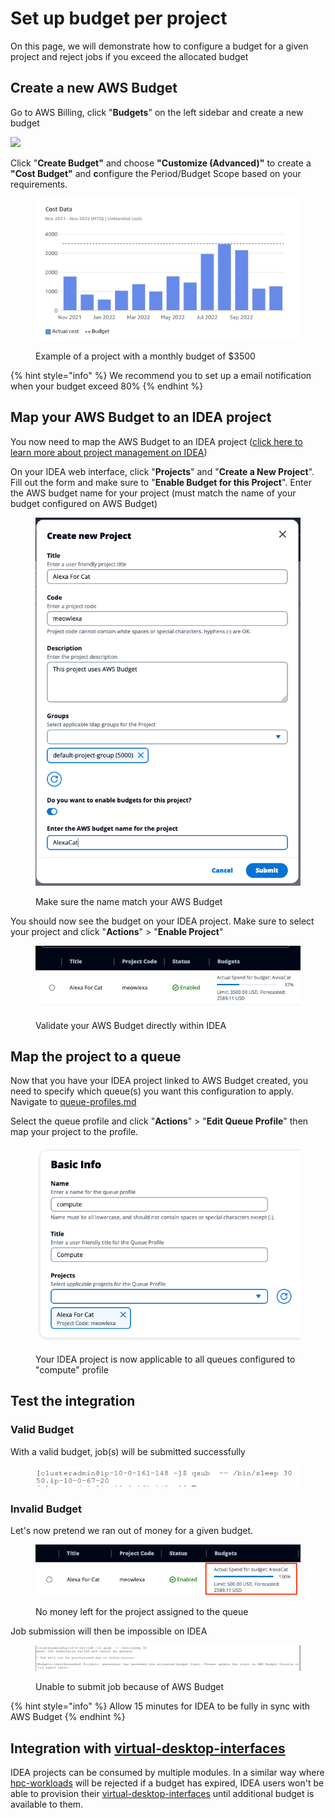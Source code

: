 # Set up budget per project

On this page, we will demonstrate how to configure a budget for a given project and reject jobs if you exceed the allocated budget

## Create a new AWS Budget <a href="#submit-a-job-when-budget-is-valid" id="submit-a-job-when-budget-is-valid"></a>

Go to AWS Billing, click "**Budgets**" on the left sidebar and create a new budget

![](../../.gitbook/assets/bp\_bugdet\_pp\_setup.webp)

Click "**Create Budget"** and choose **"Customize (Advanced)"** to create a **"Cost Budget"** and **c**onfigure the Period/Budget Scope based on your requirements.

<figure><img src="../../.gitbook/assets/bp_bugdet_pp_ex.webp" alt=""><figcaption><p>Example of a project with a monthly budget of $3500</p></figcaption></figure>

{% hint style="info" %}
We recommend you to set up a email notification when your budget exceed 80%
{% endhint %}

## Map your AWS Budget to an IDEA project

You now need to map the AWS Budget to an IDEA project ([click here to learn more about project management on IDEA](../../modules/cluster-manager/projects-management.md))

On your IDEA web interface, click "**Projects**" and "**Create a New Project**". Fill out the form and make sure to "**Enable Budget for this Project**". Enter the AWS budget name for your project (must match the name of your budget configured on AWS Budget)

<figure><img src="../../.gitbook/assets/bp_bugdet_pp_create.webp" alt=""><figcaption><p>Make sure the name match your AWS Budget</p></figcaption></figure>

You should now see the budget on your IDEA project. Make sure to select your project and click "**Actions**" > "**Enable Project**"

<figure><img src="../../.gitbook/assets/bp_bugdet_pp_validate.webp" alt=""><figcaption><p>Validate your AWS Budget directly within IDEA</p></figcaption></figure>

## Map the project to a queue

Now that you have your IDEA project linked to AWS Budget created, you need to specify which queue(s) you want this configuration to apply. Navigate to [queue-profiles.md](../../modules/hpc-workloads/admin-documentation/queue-profiles.md "mention")

Select the queue profile and click "**Actions**" > "**Edit Queue Profile**" then map your project to the profile.

<figure><img src="../../.gitbook/assets/bp_bugdet_pp_mapping.webp" alt=""><figcaption><p>Your IDEA project is now applicable to all queues configured to "compute" profile</p></figcaption></figure>

## Test the integration

### Valid Budget

With a valid budget, job(s) will be submitted successfully

<figure><img src="../../.gitbook/assets/bp_bugdet_pp_testqsub.webp" alt=""><figcaption></figcaption></figure>

### Invalid Budget

Let's now pretend we ran out of money for a given budget.

<figure><img src="../../.gitbook/assets/bp_bugdet_pp_testranout.webp" alt=""><figcaption><p>No money left for the project assigned to the queue</p></figcaption></figure>

Job submission will then be impossible on IDEA

<figure><img src="../../.gitbook/assets/bp_bugdet_pp_testranout_nosubmit.webp" alt=""><figcaption><p>Unable to submit job because of AWS Budget</p></figcaption></figure>

{% hint style="info" %}
Allow 15 minutes for IDEA to be fully in sync with AWS Budget
{% endhint %}

## Integration with [virtual-desktop-interfaces](../../modules/virtual-desktop-interfaces/ "mention") <a href="#submit-a-job-when-budget-is-invalid" id="submit-a-job-when-budget-is-invalid"></a>

IDEA projects can be consumed by multiple modules. In a similar way where [hpc-workloads](../../modules/hpc-workloads/ "mention") will be rejected if a budget has expired, IDEA users won't be able to provision their [virtual-desktop-interfaces](../../modules/virtual-desktop-interfaces/ "mention") until additional budget is available to them.
